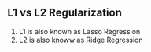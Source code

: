 ## L1 vs L2 Regularization

1. L1 is also known as Lasso Regression
2. L2 is also knoww as Ridge Regression